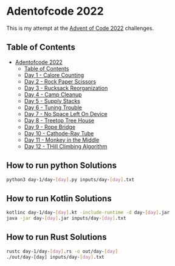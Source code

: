 # Adentofcode 2022
This is my attempt at the [Advent of Code 2022](https://adventofcode.com/2022) challenges.

## Table of Contents
- [Adentofcode 2022](https://adventofcode.com/2022)
  - [Table of Contents](#table-of-contents)
  - [Day 1 - Calore Counting](./day-01)
  - [Day 2 - Rock Paper Scissors](./day-02)
  - [Day 3 - Rucksack Reorganization](./day-03)
  - [Day 4 - Camp Cleanup](./day-04)
  - [Day 5 - Supply Stacks](./day-05)
  - [Day 6 - Tuning Trouble](./day-06)
  - [Day 7 - No Space Left On Device](./day-07)
  - [Day 8 - Treetop Tree House](./day-08)
  - [Day 9 - Rope Bridge](./day-09)
  - [Day 10 - Cathode-Ray Tube](./day-10)
  - [Day 11 - Monkey in the Middle](./day-11)
  - [Day 12 - THill Climbing Algorithm](./day-12)


## How to run python Solutions

```bash
python3 day-1/day-[day].py inputs/day-[day].txt
```

## How to run Kotlin Solutions

```bash
kotlinc day-1/day-[day].kt -include-runtime -d day-[day].jar
java -jar day-[day].jar inputs/day-[day].txt
```

## How to run Rust Solutions

```bash
rustc day-1/day-[day].rs -o out/day-[day]
./out/day-[day] inputs/day-[day].txt
```
